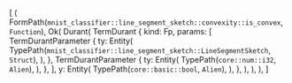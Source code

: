 [
    (
        FormPath(`mnist_classifier::line_segment_sketch::convexity::is_convex`, `Function`),
        Ok(
            Durant(
                TermDurant {
                    kind: Fp,
                    params: [
                        TermDurantParameter {
                            ty: Entity(
                                TypePath(`mnist_classifier::line_segment_sketch::LineSegmentSketch`, `Struct`),
                            ),
                        },
                        TermDurantParameter {
                            ty: Entity(
                                TypePath(`core::num::i32`, `Alien`),
                            ),
                        },
                    ],
                    y: Entity(
                        TypePath(`core::basic::bool`, `Alien`),
                    ),
                },
            ),
        ),
    ),
]